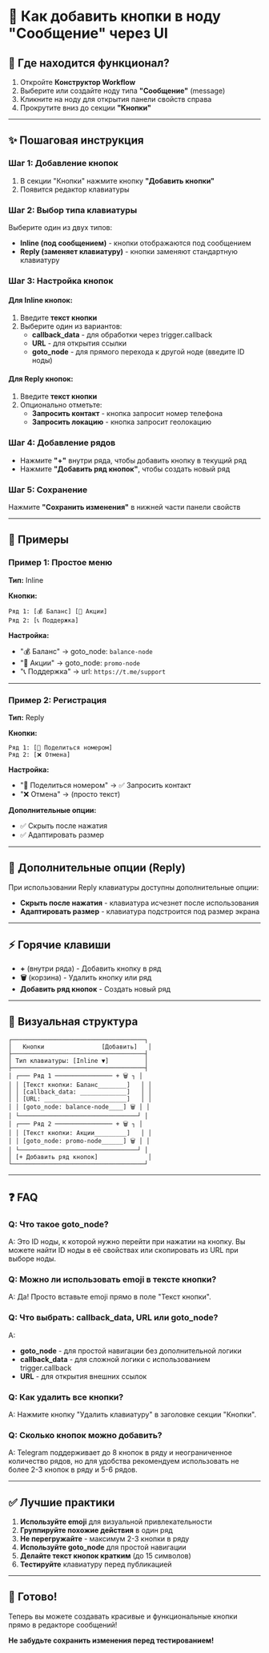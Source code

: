 # 🎨 Как добавить кнопки в ноду "Сообщение" через UI

## 📍 **Где находится функционал?**

1. Откройте **Конструктор Workflow**
2. Выберите или создайте ноду типа **"Сообщение"** (message)
3. Кликните на ноду для открытия панели свойств справа
4. Прокрутите вниз до секции **"Кнопки"**

---

## ✨ **Пошаговая инструкция**

### **Шаг 1: Добавление кнопок**

1. В секции "Кнопки" нажмите кнопку **"Добавить кнопки"**
2. Появится редактор клавиатуры

### **Шаг 2: Выбор типа клавиатуры**

Выберите один из двух типов:

- **Inline (под сообщением)** - кнопки отображаются под сообщением
- **Reply (заменяет клавиатуру)** - кнопки заменяют стандартную клавиатуру

### **Шаг 3: Настройка кнопок**

#### **Для Inline кнопок:**

1. Введите **текст кнопки**
2. Выберите один из вариантов:
   - **callback_data** - для обработки через trigger.callback
   - **URL** - для открытия ссылки
   - **goto_node** - для прямого перехода к другой ноде (введите ID ноды)

#### **Для Reply кнопок:**

1. Введите **текст кнопки**
2. Опционально отметьте:
   - **Запросить контакт** - кнопка запросит номер телефона
   - **Запросить локацию** - кнопка запросит геолокацию

### **Шаг 4: Добавление рядов**

- Нажмите **"+"** внутри ряда, чтобы добавить кнопку в текущий ряд
- Нажмите **"Добавить ряд кнопок"**, чтобы создать новый ряд

### **Шаг 5: Сохранение**

Нажмите **"Сохранить изменения"** в нижней части панели свойств

---

## 🎯 **Примеры**

### **Пример 1: Простое меню**

**Тип:** Inline

**Кнопки:**
```
Ряд 1: [💰 Баланс] [🎁 Акции]
Ряд 2: [📞 Поддержка]
```

**Настройка:**
- "💰 Баланс" → goto_node: `balance-node`
- "🎁 Акции" → goto_node: `promo-node`
- "📞 Поддержка" → url: `https://t.me/support`

---

### **Пример 2: Регистрация**

**Тип:** Reply

**Кнопки:**
```
Ряд 1: [📱 Поделиться номером]
Ряд 2: [❌ Отмена]
```

**Настройка:**
- "📱 Поделиться номером" → ✅ Запросить контакт
- "❌ Отмена" → (просто текст)

**Дополнительные опции:**
- ✅ Скрыть после нажатия
- ✅ Адаптировать размер

---

## 🔧 **Дополнительные опции (Reply)**

При использовании Reply клавиатуры доступны дополнительные опции:

- **Скрыть после нажатия** - клавиатура исчезнет после использования
- **Адаптировать размер** - клавиатура подстроится под размер экрана

---

## ⚡ **Горячие клавиши**

- **+** (внутри ряда) - Добавить кнопку в ряд
- **🗑️** (корзина) - Удалить кнопку или ряд
- **Добавить ряд кнопок** - Создать новый ряд

---

## 🎨 **Визуальная структура**

```
┌─────────────────────────────────────┐
│   Кнопки                [Добавить]   │
├─────────────────────────────────────┤
│ Тип клавиатуры: [Inline ▼]          │
├─────────────────────────────────────┤
│ ┌─── Ряд 1 ──────────────── + 🗑️ ┐ │
│ │ [Текст кнопки: Баланс________]   │ │
│ │ [callback_data: _____________]   │ │
│ │ [URL: _______________________]   │ │
│ │ [goto_node: balance-node____] 🗑️ │ │
│ └─────────────────────────────────┘ │
│ ┌─── Ряд 2 ──────────────── + 🗑️ ┐ │
│ │ [Текст кнопки: Акции_________]   │ │
│ │ [goto_node: promo-node______] 🗑️ │ │
│ └─────────────────────────────────┘ │
│ [+ Добавить ряд кнопок]              │
└─────────────────────────────────────┘
```

---

## ❓ **FAQ**

### **Q: Что такое goto_node?**
A: Это ID ноды, к которой нужно перейти при нажатии на кнопку. Вы можете найти ID ноды в её свойствах или скопировать из URL при выборе ноды.

### **Q: Можно ли использовать emoji в тексте кнопки?**
A: Да! Просто вставьте emoji прямо в поле "Текст кнопки".

### **Q: Что выбрать: callback_data, URL или goto_node?**
A:
- **goto_node** - для простой навигации без дополнительной логики
- **callback_data** - для сложной логики с использованием trigger.callback
- **URL** - для открытия внешних ссылок

### **Q: Как удалить все кнопки?**
A: Нажмите кнопку "Удалить клавиатуру" в заголовке секции "Кнопки".

### **Q: Сколько кнопок можно добавить?**
A: Telegram поддерживает до 8 кнопок в ряду и неограниченное количество рядов, но для удобства рекомендуем использовать не более 2-3 кнопок в ряду и 5-6 рядов.

---

## ✅ **Лучшие практики**

1. **Используйте emoji** для визуальной привлекательности
2. **Группируйте похожие действия** в один ряд
3. **Не перегружайте** - максимум 2-3 кнопки в ряду
4. **Используйте goto_node** для простой навигации
5. **Делайте текст кнопок кратким** (до 15 символов)
6. **Тестируйте** клавиатуру перед публикацией

---

## 🚀 **Готово!**

Теперь вы можете создавать красивые и функциональные кнопки прямо в редакторе сообщений!

**Не забудьте сохранить изменения перед тестированием!**

